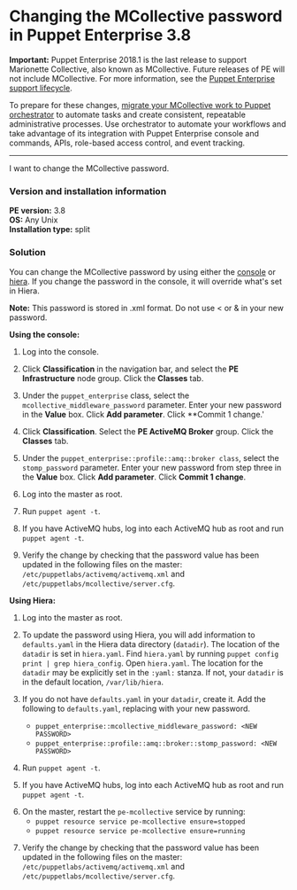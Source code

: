 # Changing the MCollective password in Puppet Enterprise 3.8
<p><strong>Important:</strong> Puppet Enterprise 2018.1 is the last release to support Marionette Collective, also known as MCollective. Future releases of PE will not include MCollective. For more information, see the <a href="https://puppet.com/products/puppet-enterprise/product-support-lifecycle/" target="_blank" rel="noopener">Puppet Enterprise support lifecycle</a>.</p>
<p>To prepare for these changes, <a title="Migrate MCollective" href="https://puppet.com/docs/pe/2018.1/migrating_from_mcollective_to_orchestrator.html">migrate your MCollective work to Puppet orchestrator</a> to automate tasks and create consistent, repeatable administrative processes. Use orchestrator to automate your workflows and take advantage of its integration with Puppet Enterprise console and commands, APIs, role-based access control, and event tracking.</p>
<hr>
<p>I want to change the MCollective password.</p>
<h3 id="version-and-installation-information">Version and installation information</h3>
<p><strong>PE version:</strong> 3.8<br><strong>OS:</strong> Any Unix<br><strong>Installation type:</strong> split</p>
<h3 id="solution">Solution</h3>
<p>You can change the MCollective password by using either the <a href="#console">console</a> or <a href="#hiera">hiera</a>. If you change the password in the console, it will override what's set in Hiera.</p>
<p><strong>Note:</strong> This password is stored in .xml format. Do not use &lt; or &amp; in your new password.</p>
<p><a name="console"></a> <strong>Using the console:</strong></p>
<ol style="list-style-type: decimal;">
<li>
<p>Log into the console.</p>
</li>
<li>
<p>Click <strong>Classification</strong> in the navigation bar, and select the <strong>PE Infrastructure</strong> node group. Click the <strong>Classes</strong> tab.</p>
</li>
<li>
<p>Under the <code>puppet_enterprise</code> class, select the <code>mcollective_middleware_password</code> parameter. Enter your new password in the <strong>Value</strong> box. Click <strong>Add parameter</strong>. Click **Commit 1 change.'</p>
</li>
<li>
<p>Click <strong>Classification</strong>. Select the <strong>PE ActiveMQ Broker</strong> group. Click the <strong>Classes</strong> tab.</p>
</li>
<li>
<p>Under the <code>puppet_enterprise::profile::amq::broker class</code>, select the <code>stomp_password</code> parameter. Enter your new password from step three in the <strong>Value</strong> box. Click <strong>Add parameter</strong>. Click <strong>Commit 1 change</strong>.</p>
</li>
<li>
<p>Log into the master as root.</p>
</li>
<li>
<p>Run <code>puppet agent -t</code>.</p>
</li>
<li>
<p>If you have ActiveMQ hubs, log into each ActiveMQ hub as root and run <code>puppet agent -t</code>.</p>
</li>
<li>
<p>Verify the change by checking that the password value has been updated in the following files on the master: <code>/etc/puppetlabs/activemq/activemq.xml</code> and <code>/etc/puppetlabs/mcollective/server.cfg</code>.</p>
</li>
</ol>
<p><a name="hiera"></a> <strong>Using Hiera:</strong></p>
<ol style="list-style-type: decimal;">
<li>
<p>Log into the master as root.</p>
</li>
<li>
<p>To update the password using Hiera, you will add information to <code>defaults.yaml</code> in the Hiera data directory (<code>datadir</code>). The location of the <code>datadir</code> is set in <code>hiera.yaml</code>. Find <code>hiera.yaml</code> by running <code>puppet config print | grep hiera_config</code>. Open <code>hiera.yaml</code>. The location for the <code>datadir</code> may be explicitly set in the <code>:yaml:</code> stanza. If not, your <code>datadir</code> is in the default location, <code>/var/lib/hiera</code>.</p>
</li>
<li>
<p>If you do not have <code>defaults.yaml</code> in your <code>datadir</code>, create it. Add the following to <code>defaults.yaml</code>, replacing with your new password.</p>
<ul>
<li><code>puppet_enterprise::mcollective_middleware_password: &lt;NEW PASSWORD&gt;</code></li>
<li><code>puppet_enterprise::profile::amq::broker::stomp_password: &lt;NEW PASSWORD&gt;</code></li>
</ul>
</li>
<li>
<p>Run <code>puppet agent -t</code>.</p>
</li>
<li>
<p>If you have ActiveMQ hubs, log into each ActiveMQ hub as root and run <code>puppet agent -t</code>.</p>
</li>
<li>On the master, restart the <code>pe-mcollective</code> service by running:
<ul>
<li><code>puppet resource service pe-mcollective ensure=stopped</code></li>
<li><code>puppet resource service pe-mcollective ensure=running</code></li>
</ul>
</li>
<li>
<p>Verify the change by checking that the password value has been updated in the following files on the master: <code>/etc/puppetlabs/activemq/activemq.xml</code> and <code>/etc/puppetlabs/mcollective/server.cfg</code>.</p>
</li>
</ol>

